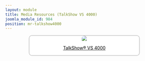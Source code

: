 ```yaml
---
layout: module
title: Media Resources (TalkShow VS 4000)
joomla_module_id: 984
position: mr-talkshow4000
---
```

<div align="center" style="margin-bottom: 20px;"><a href="/news-events/newsroom/media/talkshow-vs-4000-media-resources.html">
<div align="center" style="max-width: 350px; border-style: solid; border-width: 2px; border-color: #cccccc; border-radius: 10px; background-color: #ffffff;"><img src="{{"images/media-resources/img/talkshow-vs4000-mediaresources.jpg" | cdn }}" style="border-radius: 10px 10px 0px 0px;" class="img-responsive" />
<p style="line-height: 1.3em; color: #000000;">TalkShow® VS 4000</p>
</div>
</a>
</div>
